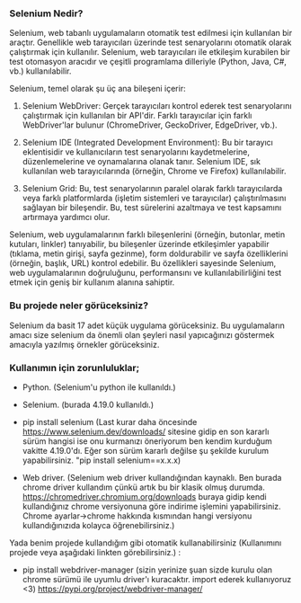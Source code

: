 ### Selenium Nedir?

Selenium, web tabanlı uygulamaların otomatik test edilmesi için kullanılan bir araçtır. Genellikle web tarayıcıları üzerinde test senaryolarını otomatik olarak çalıştırmak için kullanılır. Selenium, web tarayıcıları ile etkileşim kurabilen bir test otomasyon aracıdır ve çeşitli programlama dilleriyle (Python, Java, C#, vb.) kullanılabilir.

Selenium, temel olarak şu üç ana bileşeni içerir:

1. Selenium WebDriver: Gerçek tarayıcıları kontrol ederek test senaryolarını çalıştırmak için kullanılan bir API'dir. Farklı tarayıcılar için farklı WebDriver'lar bulunur (ChromeDriver, GeckoDriver, EdgeDriver, vb.).

2. Selenium IDE (Integrated Development Environment): Bu bir tarayıcı eklentisidir ve kullanıcıların test senaryolarını kaydetmelerine, düzenlemelerine ve oynamalarına olanak tanır. Selenium IDE, sık kullanılan web tarayıcılarında (örneğin, Chrome ve Firefox) kullanılabilir.

3. Selenium Grid: Bu, test senaryolarının paralel olarak farklı tarayıcılarda veya farklı platformlarda (işletim sistemleri ve tarayıcılar) çalıştırılmasını sağlayan bir bileşendir. Bu, test sürelerini azaltmaya ve test kapsamını artırmaya yardımcı olur.

Selenium, web uygulamalarının farklı bileşenlerini (örneğin, butonlar, metin kutuları, linkler) tanıyabilir, bu bileşenler üzerinde etkileşimler yapabilir (tıklama, metin girişi, sayfa gezinme), form doldurabilir ve sayfa özelliklerini (örneğin, başlık, URL) kontrol edebilir. Bu özellikleri sayesinde Selenium, web uygulamalarının doğruluğunu, performansını ve kullanılabilirliğini test etmek için geniş bir kullanım alanına sahiptir.

### Bu projede neler görüceksiniz?

Selenium da basit 17 adet küçük uygulama görüceksiniz. Bu uygulamaların amacı size selenium da önemli olan şeyleri nasıl yapıcağınızı göstermek amacıyla yazılmış örnekler görüceksiniz.

### Kullanımın için zorunluluklar;
- Python. (Selenium'u python ile kullanıldı.)
- Selenium. (burada 4.19.0 kullanıldı.)
- pip install selenium (Last kurar daha öncesinde https://www.selenium.dev/downloads/ sitesine gidip en son kararlı sürüm hangisi ise onu kurmanızı öneriyorum ben kendim kurduğum vakitte 4.19.0'dı. Eğer son sürüm kararlı değilse şu şekilde kurulum yapabilirsiniz. "pip install selenium==x.x.x)


- Web driver. (Selenium web driver kullandığından kaynaklı. Ben burada chrome driver kullandım çünkü artık bu bir klasik olmuş durumda. https://chromedriver.chromium.org/downloads buraya gidip kendi kullandığınız chrome versiyonuna göre indirime işlemini yapabilirsiniz. Chrome ayarlar->chrome hakkında kısmından hangi versiyonu kullandığınızıda kolayca öğrenebilirsiniz.)

Yada benim projede kullandığım gibi otomatik kullanabilirsiniz (Kullanımını projede veya aşağıdaki linkten görebilirsiniz.) :
- pip install webdriver-manager (sizin yerinize şuan sizde kurulu olan chrome sürümü ile uyumlu driver'ı kuracaktır. import ederek kullanıyoruz <3)
https://pypi.org/project/webdriver-manager/